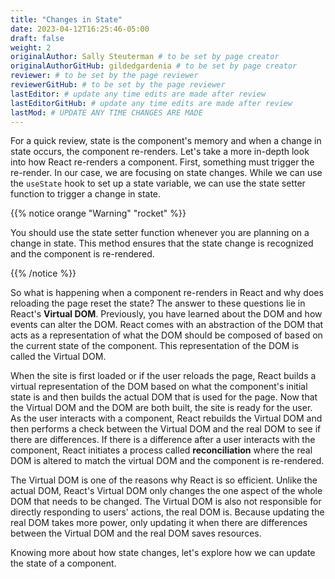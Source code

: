 ```yaml
---
title: "Changes in State"
date: 2023-04-12T16:25:46-05:00
draft: false
weight: 2
originalAuthor: Sally Steuterman # to be set by page creator
originalAuthorGitHub: gildedgardenia # to be set by page creator
reviewer: # to be set by the page reviewer
reviewerGitHub: # to be set by the page reviewer
lastEditor: # update any time edits are made after review
lastEditorGitHub: # update any time edits are made after review
lastMod: # UPDATE ANY TIME CHANGES ARE MADE
---
```


For a quick review, state is the component's memory and when a change in state occurs, the component re-renders. Let's take a more in-depth look into how React re-renders a component. First, something must trigger the re-render. In our case, we are focusing on state changes. While we can use the `useState` hook to set up a state variable, we can use the state setter function to trigger a change in state.

{{% notice orange "Warning" "rocket" %}}

   You should use the state setter function whenever you are planning on a change in state. This method ensures that the state change is recognized and the component is re-rendered.

{{% /notice %}}

So what is happening when a component re-renders in React and why does reloading the page reset the state? The answer to these questions lie in React's **Virtual DOM**. Previously, you have learned about the DOM and how events can alter the DOM.
React comes with an abstraction of the DOM that acts as a representation of what the DOM should be composed of based on the current state of the component. This representation of the DOM is called the Virtual DOM. 

When the site is first loaded or if the user reloads the page, React builds a virtual representation of the DOM based on what the component's initial state is and then builds the actual DOM that is used for the page. Now that the Virtual DOM and the DOM are both built, the site is ready for the user. As the user interacts with a component, React rebuilds the Virtual DOM and then performs a check between the Virtual DOM and the real DOM to see if there are differences. If there is a difference after a user interacts with the component, React initiates a process called **reconciliation** where the real DOM is altered to match the virtual DOM and the component is re-rendered. 

The Virtual DOM is one of the reasons why React is so efficient. Unlike the actual DOM, React's Virtual DOM only changes 
the one aspect of the whole DOM that needs to be changed. The Virtual DOM is also not responsible for directly responding to users' actions, the real DOM is. Because updating the real DOM takes more power, only updating it when there are differences between the Virtual DOM and the real DOM saves resources. 

Knowing more about how state changes, let's explore how we can update the state of a component.